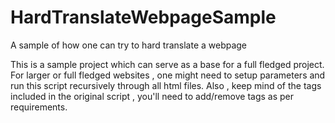 # HardTranslateWebpageSample
A sample of how one can try to hard translate a webpage

This is a sample project which can serve as a base for a full fledged project.
For larger or full fledged websites , one might need to setup parameters and run this script recursively through all html files.
Also , keep mind of the tags included in the original script , you'll need to add/remove tags as per requirements.
